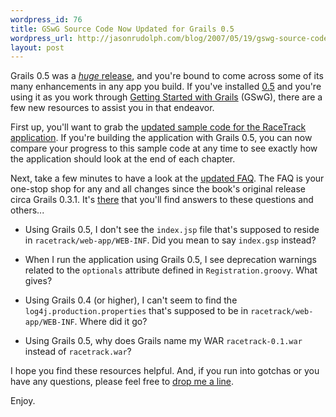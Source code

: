 ```yaml
--- 
wordpress_id: 76
title: GSwG Source Code Now Updated for Grails 0.5
wordpress_url: http://jasonrudolph.com/blog/2007/05/19/gswg-source-code-now-updated-for-grails-05/
layout: post
---
```

Grails 0.5 was a [*huge* release](http://jasonrudolph.com/blog/2007/05/01/grails-05-shipped-the-cup-overfloweth/), and you're bound to come across some of its many enhancements in any app you build.  If you've installed [0.5](http://dist.codehaus.org/grails/grails-bin-0.5.tar.gz) and you're using it as you work through [Getting Started with Grails](http://infoq.com/minibooks/grails) (GSwG), there are a few new resources to assist you in that endeavor.  

First up, you'll want to grab the [updated sample code for the RaceTrack application](http://jasonrudolph.com/downloads/gswg/gswg_source_0_5.zip).  If you're building the application with Grails 0.5, you can now compare your progress to this sample code at any time to see exactly how the application should look at the end of each chapter.  

Next, take a few minutes to have a look at the [updated FAQ](http://jasonrudolph.com/gswg_faq.html).  The FAQ is your one-stop shop for any and all changes since the book's original release circa Grails 0.3.1.  It's [there](http://jasonrudolph.com/gswg_faq.html) that you'll find answers to these questions and others...

*   Using Grails 0.5, I don't see the `index.jsp` file that's supposed to reside in `racetrack/web-app/WEB-INF`. Did you mean to say `index.gsp` instead?

*   When I run the application using Grails 0.5, I see deprecation warnings related to the `optionals` attribute defined in `Registration.groovy`. What gives?

*   Using Grails 0.4 (or higher), I can't seem to find the `log4j.production.properties` that's supposed to be in `racetrack/web-app/WEB-INF`. Where did it go?

*   Using Grails 0.5, why does Grails name my WAR `racetrack-0.1.war` instead of `racetrack.war`?

I hope you find these resources helpful.  And, if you run into gotchas or you have any questions, please feel free to [drop me a line](mailto:contact@jasonrudolph.com).

Enjoy.
